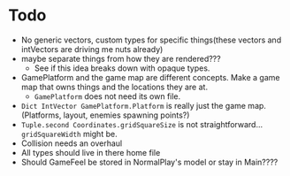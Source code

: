 # Todo
* No generic vectors, custom types for specific things(these vectors and intVectors are driving me nuts already)
* maybe separate things from how they are rendered???
  - See if this idea breaks down with opaque types.
* GamePlatform and the game map are different concepts. Make a game map that owns things and the locations they are at.
  - `GamePlatform` does not need its own file.
* `Dict IntVector GamePlatform.Platform` is really just the game map.(Platforms, layout, enemies spawning points?)
* `Tuple.second Coordinates.gridSquareSize` is not straightforward... `gridSquareWidth` might be.
* Collision needs an overhaul
* All types should live in there home file
* Should GameFeel be stored in NormalPlay's model or stay in Main????

